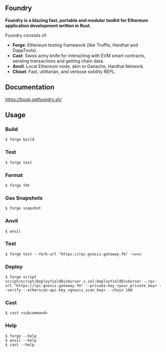 ## Foundry

**Foundry is a blazing fast, portable and modular toolkit for Ethereum application development written in Rust.**

Foundry consists of:

-   **Forge**: Ethereum testing framework (like Truffle, Hardhat and DappTools).
-   **Cast**: Swiss army knife for interacting with EVM smart contracts, sending transactions and getting chain data.
-   **Anvil**: Local Ethereum node, akin to Ganache, Hardhat Network.
-   **Chisel**: Fast, utilitarian, and verbose solidity REPL.

## Documentation

https://book.getfoundry.sh/

## Usage

### Build

```shell
$ forge build
```

### Test

```shell
$ forge test
```

### Format

```shell
$ forge fmt
```

### Gas Snapshots

```shell
$ forge snapshot
```

### Anvil

```shell
$ anvil
```

### Test 

```shell 
$ forge test --fork-url "https://rpc.gnosis.gateway.fm" -vvvv
```
### Deploy

```shell
$ forge script script/script/DeployYieldDisburser.s.sol:DeployYieldDisburser --rpc-url "https://rpc.gnosis.gateway.fm" --private-key <your_private_key> --verify --etherscan-api-key <gnosis_scan_key> --chain 100
```

### Cast

```shell
$ cast <subcommand>
```

### Help

```shell
$ forge --help
$ anvil --help
$ cast --help
```
